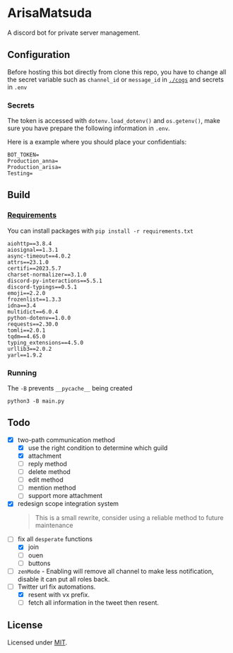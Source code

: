 # ArisaMatsuda

A discord bot for private server management.

## Configuration

Before hosting this bot directly from clone this repo, you have to change all the secret variable such as `channel_id` or `message_id` in [`./cogs`](./cogs/) and secrets in `.env`

### Secrets

The token is accessed with `dotenv.load_dotenv()` and `os.getenv()`, make sure you have prepare the following information in `.env`.

Here is a example where you should place your confidentials:

```env
BOT_TOKEN=
Production_anna=
Production_arisa=
Testing=
```

## Build

### [Requirements](./requirements.txt)

You can install packages with `pip install -r requirements.txt`

```plaintext
aiohttp==3.8.4
aiosignal==1.3.1
async-timeout==4.0.2
attrs==23.1.0
certifi==2023.5.7
charset-normalizer==3.1.0
discord-py-interactions==5.5.1
discord-typings==0.5.1
emoji==2.2.0
frozenlist==1.3.3
idna==3.4
multidict==6.0.4
python-dotenv==1.0.0
requests==2.30.0
tomli==2.0.1
tqdm==4.65.0
typing_extensions==4.5.0
urllib3==2.0.2
yarl==1.9.2
```

### Running

The `-B` prevents `__pycache__` being created

```shell
python3 -B main.py
```

## Todo

- [x] two-path communication method
  - [x] use the right condition to determine which guild
  - [x] attachment
  - [ ] reply method
  - [ ] delete method
  - [ ] edit method
  - [ ] mention method
  - [ ] support more attachment
- [x] redesign scope integration system
  > This is a small rewrite, consider using a reliable method to future maintenance
- [ ] fix all `desperate` functions
  - [x] join
  - [ ] ouen
  - [ ] buttons
- [ ] `zenMode` - Enabling will remove all channel to make less notification, disable it can put all roles back.
- [ ] Twitter url fix automations.
  - [x] resent with vx prefix.
  - [ ] fetch all information in the tweet then resent.

## License

Licensed under [MIT](LICENSE).
